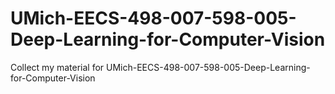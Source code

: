 # UMich-EECS-498-007-598-005-Deep-Learning-for-Computer-Vision

Collect my material for UMich-EECS-498-007-598-005-Deep-Learning-for-Computer-Vision